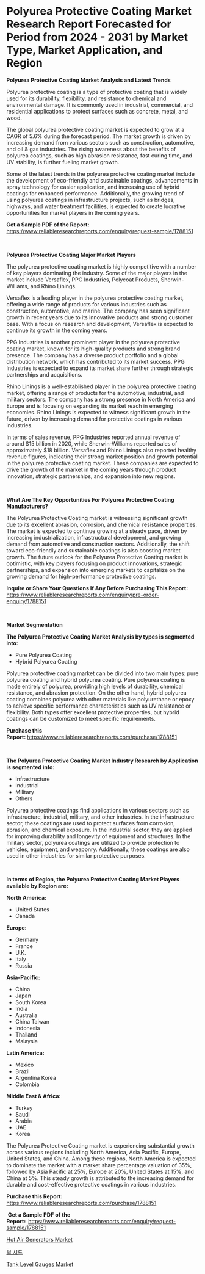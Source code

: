 <p><h1>Polyurea Protective Coating Market Research Report Forecasted for Period from 2024 -  2031 by Market Type, Market Application, and Region</h1></p><p><strong>Polyurea Protective Coating Market Analysis and Latest Trends</strong></p>
<p><p>Polyurea protective coating is a type of protective coating that is widely used for its durability, flexibility, and resistance to chemical and environmental damage. It is commonly used in industrial, commercial, and residential applications to protect surfaces such as concrete, metal, and wood.</p><p>The global polyurea protective coating market is expected to grow at a CAGR of 5.6% during the forecast period. The market growth is driven by increasing demand from various sectors such as construction, automotive, and oil & gas industries. The rising awareness about the benefits of polyurea coatings, such as high abrasion resistance, fast curing time, and UV stability, is further fueling market growth.</p><p>Some of the latest trends in the polyurea protective coating market include the development of eco-friendly and sustainable coatings, advancements in spray technology for easier application, and increasing use of hybrid coatings for enhanced performance. Additionally, the growing trend of using polyurea coatings in infrastructure projects, such as bridges, highways, and water treatment facilities, is expected to create lucrative opportunities for market players in the coming years.</p></p>
<p><strong>Get a Sample PDF of the Report:&nbsp;</strong> <a href="https://www.reliableresearchreports.com/enquiry/request-sample/1788151">https://www.reliableresearchreports.com/enquiry/request-sample/1788151</a></p>
<p>&nbsp;</p>
<p><strong>Polyurea Protective Coating Major Market Players</strong></p>
<p><p>The polyurea protective coating market is highly competitive with a number of key players dominating the industry. Some of the major players in the market include Versaflex, PPG Industries, Polycoat Products, Sherwin-Williams, and Rhino Linings.</p><p>Versaflex is a leading player in the polyurea protective coating market, offering a wide range of products for various industries such as construction, automotive, and marine. The company has seen significant growth in recent years due to its innovative products and strong customer base. With a focus on research and development, Versaflex is expected to continue its growth in the coming years.</p><p>PPG Industries is another prominent player in the polyurea protective coating market, known for its high-quality products and strong brand presence. The company has a diverse product portfolio and a global distribution network, which has contributed to its market success. PPG Industries is expected to expand its market share further through strategic partnerships and acquisitions.</p><p>Rhino Linings is a well-established player in the polyurea protective coating market, offering a range of products for the automotive, industrial, and military sectors. The company has a strong presence in North America and Europe and is focusing on expanding its market reach in emerging economies. Rhino Linings is expected to witness significant growth in the future, driven by increasing demand for protective coatings in various industries.</p><p>In terms of sales revenue, PPG Industries reported annual revenue of around $15 billion in 2020, while Sherwin-Williams reported sales of approximately $18 billion. Versaflex and Rhino Linings also reported healthy revenue figures, indicating their strong market position and growth potential in the polyurea protective coating market. These companies are expected to drive the growth of the market in the coming years through product innovation, strategic partnerships, and expansion into new regions.</p></p>
<p>&nbsp;</p>
<p><strong>What Are The Key Opportunities For Polyurea Protective Coating Manufacturers?</strong></p>
<p><p>The Polyurea Protective Coating market is witnessing significant growth due to its excellent abrasion, corrosion, and chemical resistance properties. The market is expected to continue growing at a steady pace, driven by increasing industrialization, infrastructural development, and growing demand from automotive and construction sectors. Additionally, the shift toward eco-friendly and sustainable coatings is also boosting market growth. The future outlook for the Polyurea Protective Coating market is optimistic, with key players focusing on product innovations, strategic partnerships, and expansion into emerging markets to capitalize on the growing demand for high-performance protective coatings.</p></p>
<p><strong>Inquire or Share Your Questions If Any Before Purchasing This Report:</strong> <a href="https://www.reliableresearchreports.com/enquiry/pre-order-enquiry/1788151">https://www.reliableresearchreports.com/enquiry/pre-order-enquiry/1788151</a></p>
<p>&nbsp;</p>
<p><strong>Market Segmentation</strong></p>
<p><strong>The Polyurea Protective Coating Market Analysis by types is segmented into:</strong></p>
<p><ul><li>Pure Polyurea Coating</li><li>Hybrid Polyurea Coating</li></ul></p>
<p><p>Polyurea protective coating market can be divided into two main types: pure polyurea coating and hybrid polyurea coating. Pure polyurea coating is made entirely of polyurea, providing high levels of durability, chemical resistance, and abrasion protection. On the other hand, hybrid polyurea coating combines polyurea with other materials like polyurethane or epoxy to achieve specific performance characteristics such as UV resistance or flexibility. Both types offer excellent protective properties, but hybrid coatings can be customized to meet specific requirements.</p></p>
<p><strong>Purchase this Report:&nbsp;</strong><a href="https://www.reliableresearchreports.com/purchase/1788151">https://www.reliableresearchreports.com/purchase/1788151</a></p>
<p>&nbsp;</p>
<p><strong>The Polyurea Protective Coating Market Industry Research by Application is segmented into:</strong></p>
<p><ul><li>Infrastructure</li><li>Industrial</li><li>Military</li><li>Others</li></ul></p>
<p><p>Polyurea protective coatings find applications in various sectors such as infrastructure, industrial, military, and other industries. In the infrastructure sector, these coatings are used to protect surfaces from corrosion, abrasion, and chemical exposure. In the industrial sector, they are applied for improving durability and longevity of equipment and structures. In the military sector, polyurea coatings are utilized to provide protection to vehicles, equipment, and weaponry. Additionally, these coatings are also used in other industries for similar protective purposes.</p></p>
<p>&nbsp;</p>
<p><strong>In terms of Region, the Polyurea Protective Coating Market Players available by Region are:</strong></p>
<p>
    <p> <strong> North America: </strong>
        <ul>
            <li>United States</li>
            <li>Canada</li>
        </ul>
        </p> 
    <p> <strong> Europe: </strong>
        <ul>
            <li>Germany</li>
            <li>France</li>
            <li>U.K.</li>
            <li>Italy</li>
            <li>Russia</li>
        </ul>
        </p> 
    <p> <strong> Asia-Pacific: </strong>
        <ul>
            <li>China</li>
            <li>Japan</li>
            <li>South Korea</li>
            <li>India</li>
            <li>Australia</li>
            <li>China Taiwan</li>
            <li>Indonesia</li>
            <li>Thailand</li>
            <li>Malaysia</li>
        </ul>
        </p> 
    <p> <strong> Latin America: </strong>
        <ul>
            <li>Mexico</li>
            <li>Brazil</li>
            <li>Argentina Korea</li>
            <li>Colombia</li>
        </ul>
        </p> 
    <p> <strong> Middle East & Africa: </strong>
        <ul>
            <li>Turkey</li>
            <li>Saudi</li>
            <li>Arabia</li>
            <li>UAE</li>
            <li>Korea</li>
        </ul>
    </p>
    </p>
<p><p>The Polyurea Protective Coating market is experiencing substantial growth across various regions including North America, Asia Pacific, Europe, United States, and China. Among these regions, North America is expected to dominate the market with a market share percentage valuation of 35%, followed by Asia Pacific at 25%, Europe at 20%, United States at 15%, and China at 5%. This steady growth is attributed to the increasing demand for durable and cost-effective protective coatings in various industries.</p></p>
<p><strong>Purchase this Report: </strong><a href="https://www.reliableresearchreports.com/purchase/1788151">https://www.reliableresearchreports.com/purchase/1788151</a></p>
<p>&nbsp;<strong>Get a Sample PDF of the Report:&nbsp;&nbsp;</strong><a href="https://www.reliableresearchreports.com/enquiry/request-sample/1788151">https://www.reliableresearchreports.com/enquiry/request-sample/1788151</a></p>
<p><strong></strong></p>
<p><p><a href="https://adventurous-uranium-ef9.notion.site/Hot-Air-Generators-Market-Research-Report-The-Key-To-Successful-Business-Strategy-Forecasted-for-Pe-0989cb0f5aa34982a29f8fb088613a80">Hot Air Generators Market</a></p><p><a href="https://medium.com/@fabiancobuc20222022/%EB%94%9C%EC%94%A8%EB%93%9C-%EC%8B%9C%EC%9E%A5-%EA%B2%BD%EC%9F%81-%EB%B6%84%EC%84%9D-%EC%8B%9C%EC%9E%A5-%EB%8F%99%ED%96%A5-%EB%B0%8F-2031%EB%85%84%EA%B9%8C%EC%A7%80-%EC%98%88%EC%B8%A1-1ac1db3c2012">딜 시드</a></p><p><a href="https://carnation-joke-41f.notion.site/Tank-Level-Gauges-Market-Size-Growing-and-Forecasted-for-period-from-2024-2031-and-provides-comple-1a2f55027fc349d1a804edfe791d33fe">Tank Level Gauges Market</a></p></p>